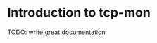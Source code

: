 # Introduction to tcp-mon

TODO: write [great documentation](http://jacobian.org/writing/great-documentation/what-to-write/)
